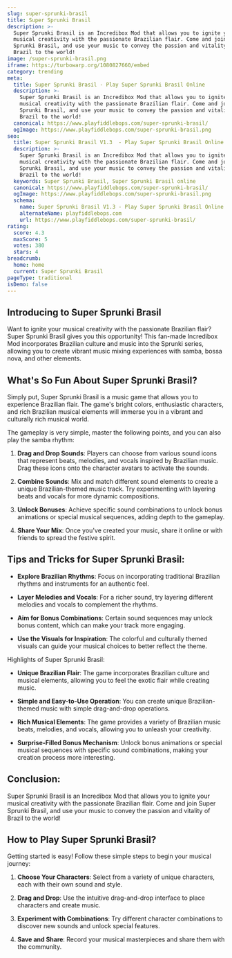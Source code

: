 ```yaml
---
slug: super-sprunki-brasil
title: Super Sprunki Brasil
description: >-
  Super Sprunki Brasil is an Incredibox Mod that allows you to ignite your
  musical creativity with the passionate Brazilian flair. Come and join Super
  Sprunki Brasil, and use your music to convey the passion and vitality of
  Brazil to the world!
image: /super-sprunki-brasil.png
iframe: https://turbowarp.org/1080827660/embed
category: trending
meta:
  title: Super Sprunki Brasil - Play Super Sprunki Brasil Online
  description: >-
    Super Sprunki Brasil is an Incredibox Mod that allows you to ignite your
    musical creativity with the passionate Brazilian flair. Come and join Super
    Sprunki Brasil, and use your music to convey the passion and vitality of
    Brazil to the world!
  canonical: https://www.playfiddlebops.com/super-sprunki-brasil/
  ogImage: https://www.playfiddlebops.com/super-sprunki-brasil.png
seo:
  title: Super Sprunki Brasil V1.3  - Play Super Sprunki Brasil Online
  description: >-
    Super Sprunki Brasil is an Incredibox Mod that allows you to ignite your
    musical creativity with the passionate Brazilian flair. Come and join Super
    Sprunki Brasil, and use your music to convey the passion and vitality of
    Brazil to the world!
  keywords: Super Sprunki Brasil, Super Sprunki Brasil online
  canonical: https://www.playfiddlebops.com/super-sprunki-brasil/
  ogImage: https://www.playfiddlebops.com/super-sprunki-brasil.png
  schema:
    name: Super Sprunki Brasil V1.3 - Play Super Sprunki Brasil Online
    alternateName: playfiddlebops.com
    url: https://www.playfiddlebops.com/super-sprunki-brasil/
rating:
  score: 4.3
  maxScore: 5
  votes: 380
  stars: 4
breadcrumb:
  home: home
  current: Super Sprunki Brasil
pageType: traditional
isDemo: false
---
```


## Introducing to Super Sprunki Brasil

Want to ignite your musical creativity with the passionate Brazilian flair? Super Sprunki Brasil gives you this opportunity! This fan-made Incredibox Mod incorporates Brazilian culture and music into the Sprunki series, allowing you to create vibrant music mixing experiences with samba, bossa nova, and other elements.

## What's So Fun About Super Sprunki Brasil?

Simply put, Super Sprunki Brasil is a music game that allows you to experience Brazilian flair. The game's bright colors, enthusiastic characters, and rich Brazilian musical elements will immerse you in a vibrant and culturally rich musical world.

The gameplay is very simple, master the following points, and you can also play the samba rhythm:

1. **Drag and Drop Sounds**: Players can choose from various sound icons that represent beats, melodies, and vocals inspired by Brazilian music. Drag these icons onto the character avatars to activate the sounds.

1. **Combine Sounds**: Mix and match different sound elements to create a unique Brazilian-themed music track. Try experimenting with layering beats and vocals for more dynamic compositions.

1. **Unlock Bonuses**: Achieve specific sound combinations to unlock bonus animations or special musical sequences, adding depth to the gameplay.

1. **Share Your Mix**: Once you've created your music, share it online or with friends to spread the festive spirit.

## Tips and Tricks for Super Sprunki Brasil:

- **Explore Brazilian Rhythms**: Focus on incorporating traditional Brazilian rhythms and instruments for an authentic feel.

- **Layer Melodies and Vocals**: For a richer sound, try layering different melodies and vocals to complement the rhythms.

- **Aim for Bonus Combinations**: Certain sound sequences may unlock bonus content, which can make your track more engaging.

- **Use the Visuals for Inspiration**: The colorful and culturally themed visuals can guide your musical choices to better reflect the theme.

Highlights of Super Sprunki Brasil:

- **Unique Brazilian Flair**: The game incorporates Brazilian culture and musical elements, allowing you to feel the exotic flair while creating music.

- **Simple and Easy-to-Use Operation**: You can create unique Brazilian-themed music with simple drag-and-drop operations.

- **Rich Musical Elements**: The game provides a variety of Brazilian music beats, melodies, and vocals, allowing you to unleash your creativity.

- **Surprise-Filled Bonus Mechanism**: Unlock bonus animations or special musical sequences with specific sound combinations, making your creation process more interesting.

## Conclusion:

Super Sprunki Brasil is an Incredibox Mod that allows you to ignite your musical creativity with the passionate Brazilian flair. Come and join Super Sprunki Brasil, and use your music to convey the passion and vitality of Brazil to the world!

## How to Play Super Sprunki Brasil?

Getting started is easy! Follow these simple steps to begin your musical journey:

1. **Choose Your Characters**: Select from a variety of unique characters, each with their own sound and style.

1. **Drag and Drop**: Use the intuitive drag-and-drop interface to place characters and create music.

1. **Experiment with Combinations**: Try different character combinations to discover new sounds and unlock special features.

1. **Save and Share**: Record your musical masterpieces and share them with the community.
